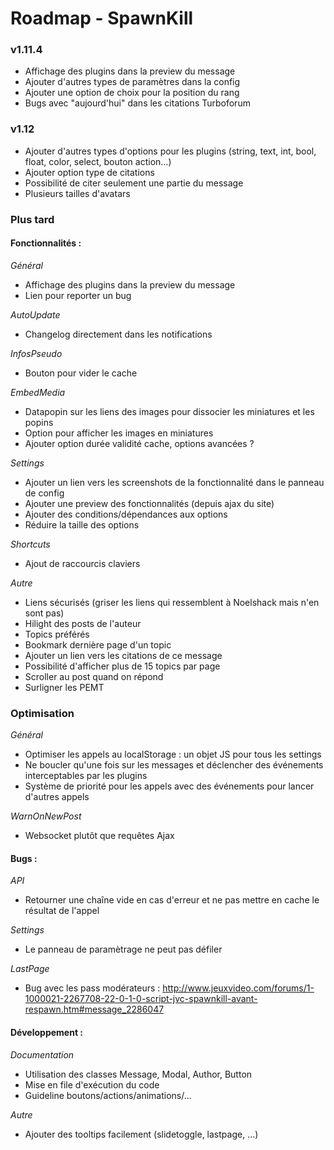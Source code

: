 Roadmap - SpawnKill
=====================

### v1.11.4
- Affichage des plugins dans la preview du message
- Ajouter d'autres types de paramètres dans la config
- Ajouter une option de choix pour la position du rang
- Bugs avec "aujourd'hui" dans les citations Turboforum

### v1.12
- Ajouter d'autres types d'options pour les plugins (string, text, int, bool, float, color, select, bouton action...)
- Ajouter option type de citations
- Possibilité de citer seulement une partie du message
- Plusieurs tailles d'avatars

### Plus tard

#### Fonctionnalités :
*Général*
- Affichage des plugins dans la preview du message
- Lien pour reporter un bug

*AutoUpdate*
- Changelog directement dans les notifications

*InfosPseudo*
- Bouton pour vider le cache

*EmbedMedia*
- Datapopin sur les liens des images pour dissocier les miniatures et les popins
- Option pour afficher les images en miniatures
- Ajouter option durée validité cache, options avancées ?

*Settings*
- Ajouter un lien vers les screenshots de la fonctionnalité dans le panneau de config
- Ajouter une preview des fonctionnalités (depuis ajax du site)
- Ajouter des conditions/dépendances aux options
- Réduire la taille des options

*Shortcuts*
- Ajout de raccourcis claviers

*Autre*
- Liens sécurisés (griser les liens qui ressemblent à Noelshack mais n'en sont pas)
- Hilight des posts de l'auteur
- Topics préférés
- Bookmark dernière page d'un topic
- Ajouter un lien vers les citations de ce message
- Possibilité d'afficher plus de 15 topics par page
- Scroller au post quand on répond
- Surligner les PEMT


### Optimisation

*Général*
- Optimiser les appels au localStorage : un objet JS pour tous les settings
- Ne boucler qu'une fois sur les messages et déclencher des événements interceptables par les plugins
- Système de priorité pour les appels avec des événements pour lancer d'autres appels

*WarnOnNewPost*
- Websocket plutôt que requêtes Ajax

#### Bugs :

*API*
- Retourner une chaîne vide en cas d'erreur et ne pas mettre en cache le résultat de l'appel

*Settings*
- Le panneau de paramètrage ne peut pas défiler

*LastPage*
- Bug avec les pass modérateurs : http://www.jeuxvideo.com/forums/1-1000021-2267708-22-0-1-0-script-jvc-spawnkill-avant-respawn.htm#message_2286047


#### Développement :

*Documentation*
- Utilisation des classes Message, Modal, Author, Button
- Mise en file d'exécution du code
- Guideline boutons/actions/animations/...

*Autre*
- Ajouter des tooltips facilement (slidetoggle, lastpage, ...)